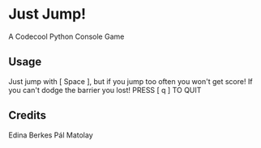 # Just Jump!

A Codecool Python Console Game

## Usage

Just jump with [ Space ], but if you jump too often you won't get score!
If you can't dodge the barrier you lost!
PRESS [ q ] TO QUIT


## Credits

Edina Berkes
Pál Matolay
